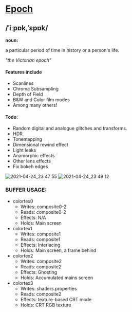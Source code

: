 # [Epoch](https://www.google.com/search?q=define+epoch)
## /ˈiːpɒk,ˈɛpɒk/
**noun:**

a particular period of time in history or a person's life.
	
*"the Victorian epoch"*

#### Features include
- Scanlines
- Chroma Subsampling
- Depth of Field
- B&W and Color film modes
- Among many others!

#### Todo:
- Random digital and analogue glitches and transforms.
- HDR
- Tonemapping
- Dimensional rewind effect
- Light leaks
- Anamorphic effects
- Other lens effects
- Fix bokeh edges

![2021-04-24_23 47 55](https://user-images.githubusercontent.com/22845656/115974876-db9a6a80-a557-11eb-8b29-b5a40c35a700.png)
![2021-04-24_23 49 12](https://user-images.githubusercontent.com/22845656/115974863-c7566d80-a557-11eb-8d0f-ed69ce0e9405.png)

### BUFFER USAGE:
- colortex0
    - Writes: composite0-2
    - Reads: composite0-2
    - Effects: N/A
    - Holds: Main screen
- colortex1
    - Writes: composite1
    - Reads: composite1
    - Effects: Interlacing
    - Holds: Main screen, a frame behind
- colortex2
    - Writes: composite2
    - Reads: composite2
    - Effects: Ghosting
    - Holds: Accumulated mains screen
- colortex3
    - Writes: shaders.properties
    - Reads: composite2
    - Effects: texture-based CRT mode
    - Holds: CRT RGB texture
